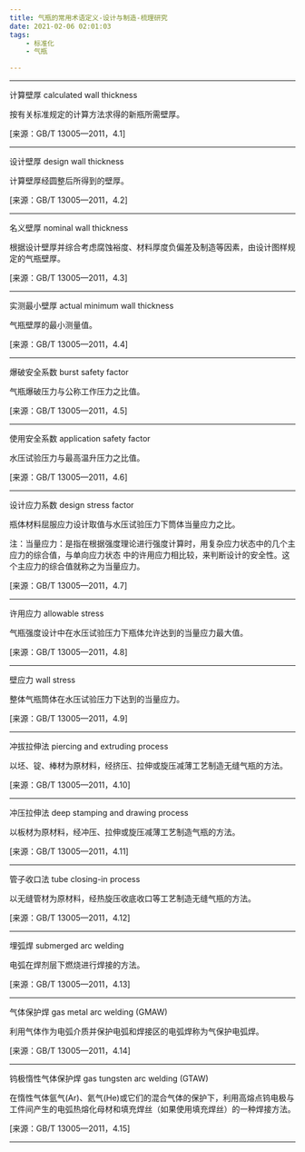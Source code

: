 ```yaml
---
title: 气瓶的常用术语定义-设计与制造-梳理研究
date: 2021-02-06 02:01:03
tags: 
	- 标准化
	- 气瓶

---
```


---

计算壁厚 calculated wall thickness

按有关标准规定的计算方法求得的新瓶所需壁厚。

[来源：GB/T 13005—2011，4.1]

---

设计壁厚 design wall thickness

计算壁厚经圆整后所得到的壁厚。

[来源：GB/T 13005—2011，4.2]

---

名义壁厚 nominal wall thickness

根据设计壁厚并综合考虑腐蚀裕度、材料厚度负偏差及制造等因素，由设计图样规定的气瓶壁厚。

[来源：GB/T 13005—2011，4.3]

---

实测最小壁厚 actual minimum wall thickness

气瓶壁厚的最小测量值。

[来源：GB/T 13005—2011，4.4]

---

爆破安全系数 burst safety factor

气瓶爆破压力与公称工作压力之比值。

[来源：GB/T 13005—2011，4.5]

---

使用安全系数 application safety factor

水压试验压力与最高温升压力之比值。

[来源：GB/T 13005—2011，4.6]

---

设计应力系数 design stress factor

瓶体材料屈服应力设计取值与水压试验压力下筒体当量应力之比。

注：当量应力：是指在根据强度理论进行强度计算时，用复杂应力状态中的几个主应力的综合值，与单向应力状态 中的许用应力相比较，来判断设计的安全性。这个主应力的综合值就称之为当量应力。

[来源：GB/T 13005—2011，4.7]

---

许用应力 allowable stress

气瓶强度设计中在水压试验压力下瓶体允许达到的当量应力最大值。

[来源：GB/T 13005—2011，4.8]

---

壁应力 wall stress

整体气瓶筒体在水压试验压力下达到的当量应力。

[来源：GB/T 13005—2011，4.9]

---

冲拔拉伸法 piercing and extruding process

以坯、锭、棒材为原材料，经挤压、拉伸或旋压减薄工艺制造无缝气瓶的方法。

[来源：GB/T 13005—2011，4.10]

---

冲压拉伸法 deep stamping and drawing process

以板材为原材料，经冲压、拉伸或旋压减薄工艺制造气瓶的方法。

[来源：GB/T 13005—2011，4.11]

---

管子收口法 tube closing-in process

以无缝管材为原材料，经热旋压收底收口等工艺制造无缝气瓶的方法。

[来源：GB/T 13005—2011，4.12]

---

埋弧焊 submerged arc welding

电弧在焊剂层下燃烧进行焊接的方法。

[来源：GB/T 13005—2011，4.13]

---

气体保护焊 gas metal arc welding (GMAW)

利用气体作为电弧介质并保护电弧和焊接区的电弧焊称为气保护电弧焊。

[来源：GB/T 13005—2011，4.14]

---

钨极惰性气体保护焊 gas tungsten arc welding (GTAW)

在惰性气体氩气(Ar)、氦气(He)或它们的混合气体的保护下，利用高熔点钨电极与工件间产生的电弧热熔化母材和填充焊丝（如果使用填充焊丝）的一种焊接方法。

[来源：GB/T 13005—2011，4.15]

---

